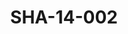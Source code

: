 ---
pid: SHA-14-002
title: SHA-14-002
language: en
collection: Sharhabil Ahmed
original_label: 
rights: Sharhabil Ahmed
location_of_original: Sharhabil Ahmed
photographer_or_studio: 
scanned_from: photograph 8.9 by 13.9
_date: '1965'
location: Tunisia
description: Hassan Saroji
additional_notes: 
permission_display: 'yes'
on_server: 'no'
on_website: 'no'
permalink: /photopages/en/SHA-14-002.html
layout: photo-page
---